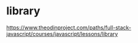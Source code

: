 # library
https://www.theodinproject.com/paths/full-stack-javascript/courses/javascript/lessons/library
